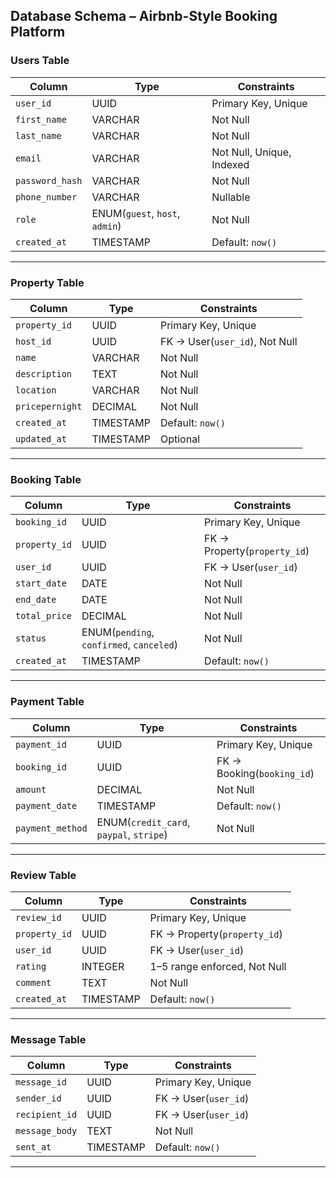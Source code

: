 ## Database Schema – Airbnb-Style Booking Platform

### Users Table

| Column          | Type                           | Constraints               |
| --------------- | ------------------------------ | ------------------------- |
| `user_id`       | UUID                           | Primary Key, Unique       |
| `first_name`    | VARCHAR                        | Not Null                  |
| `last_name`     | VARCHAR                        | Not Null                  |
| `email`         | VARCHAR                        | Not Null, Unique, Indexed |
| `password_hash` | VARCHAR                        | Not Null                  |
| `phone_number`  | VARCHAR                        | Nullable                  |
| `role`          | ENUM(`guest`, `host`, `admin`) | Not Null                  |
| `created_at`    | TIMESTAMP                      | Default: `now()`          |

---

### Property Table

| Column          | Type      | Constraints                    |
| --------------- | --------- | ------------------------------ |
| `property_id`   | UUID      | Primary Key, Unique            |
| `host_id`       | UUID      | FK → User(`user_id`), Not Null |
| `name`          | VARCHAR   | Not Null                       |
| `description`   | TEXT      | Not Null                       |
| `location`      | VARCHAR   | Not Null                       |
| `pricepernight` | DECIMAL   | Not Null                       |
| `created_at`    | TIMESTAMP | Default: `now()`               |
| `updated_at`    | TIMESTAMP | Optional                       |

---

### Booking Table

| Column        | Type                                     | Constraints                  |
| ------------- | ---------------------------------------- | ---------------------------- |
| `booking_id`  | UUID                                     | Primary Key, Unique          |
| `property_id` | UUID                                     | FK → Property(`property_id`) |
| `user_id`     | UUID                                     | FK → User(`user_id`)         |
| `start_date`  | DATE                                     | Not Null                     |
| `end_date`    | DATE                                     | Not Null                     |
| `total_price` | DECIMAL                                  | Not Null                     |
| `status`      | ENUM(`pending`, `confirmed`, `canceled`) | Not Null                     |
| `created_at`  | TIMESTAMP                                | Default: `now()`             |

---

### Payment Table

| Column           | Type                                    | Constraints                |
| ---------------- | --------------------------------------- | -------------------------- |
| `payment_id`     | UUID                                    | Primary Key, Unique        |
| `booking_id`     | UUID                                    | FK → Booking(`booking_id`) |
| `amount`         | DECIMAL                                 | Not Null                   |
| `payment_date`   | TIMESTAMP                               | Default: `now()`           |
| `payment_method` | ENUM(`credit_card`, `paypal`, `stripe`) | Not Null                   |

---

### Review Table

| Column        | Type      | Constraints                  |
| ------------- | --------- | ---------------------------- |
| `review_id`   | UUID      | Primary Key, Unique          |
| `property_id` | UUID      | FK → Property(`property_id`) |
| `user_id`     | UUID      | FK → User(`user_id`)         |
| `rating`      | INTEGER   | 1–5 range enforced, Not Null |
| `comment`     | TEXT      | Not Null                     |
| `created_at`  | TIMESTAMP | Default: `now()`             |

---

### Message Table

| Column         | Type      | Constraints          |
| -------------- | --------- | -------------------- |
| `message_id`   | UUID      | Primary Key, Unique  |
| `sender_id`    | UUID      | FK → User(`user_id`) |
| `recipient_id` | UUID      | FK → User(`user_id`) |
| `message_body` | TEXT      | Not Null             |
| `sent_at`      | TIMESTAMP | Default: `now()`     |

---
